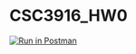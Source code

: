 # CSC3916_HW0
[![Run in Postman](https://run.pstmn.io/button.svg)](https://app.getpostman.com/run-collection/7c6de3ffdc3c31336c9a)